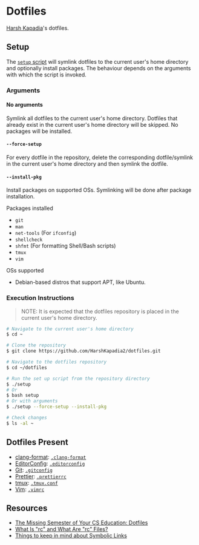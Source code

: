# Dotfiles

[Harsh Kapadia](https://harshkapadia.me)'s dotfiles.

## Setup

The [`setup` script](setup) will symlink dotfiles to the current user's home
directory and optionally install packages. The behaviour depends on the
arguments with which the script is invoked.

### Arguments

#### No arguments

Symlink all dotfiles to the current user's home directory. Dotfiles that already
exist in the current user's home directory will be skipped. No packages will be
installed.

#### `--force-setup`

For every dotfile in the repository, delete the corresponding dotfile/symlink
in the current user's home directory and then symlink the dotfile.

#### `--install-pkg`

Install packages on supported OSs. Symlinking will be done after package
installation.

Packages installed

-   `git`
-   `man`
-   `net-tools` (For `ifconfig`)
-	`shellcheck`
-	`shfmt` (For formatting Shell/Bash scripts)
-   `tmux`
-   `vim`

OSs supported

-   Debian-based distros that support APT, like Ubuntu.

### Execution Instructions

> NOTE: It is expected that the dotfiles repository is placed in the current
user's home directory.

```bash
# Navigate to the current user's home directory
$ cd ~

# Clone the repository
$ git clone https://github.com/HarshKapadia2/dotfiles.git

# Navigate to the dotfiles repository
$ cd ~/dotfiles

# Run the set up script from the repository directory
$ ./setup
# Or
$ bash setup
# Or with arguments
$ ./setup --force-setup --install-pkg

# Check changes
$ ls -al ~
```

## Dotfiles Present

-   [clang-format](https://clang.llvm.org/docs/ClangFormat.html): [`.clang-format`](.clang-format)
-	[EditorConfig](https://editorconfig.org): [`.editorconfig`](.editorconfig)
-   [Git](https://git-scm.com): [`.gitconfig`](.gitconfig)
-   [Prettier](https://prettier.io): [`.prettierrc`](.prettierrc)
-   [tmux](https://tmux.github.io): [`.tmux.conf`](.tmux.conf)
-   [Vim](https://www.vim.org): [`.vimrc`](.vimrc)

## Resources

-   [The Missing Semester of Your CS Education: Dotfiles](https://missing.csail.mit.edu/2020/command-line/#dotfiles)
-   [What Is "rc" and What Are "rc" Files?](https://www.baeldung.com/linux/rc-files)
-   [Things to keep in mind about Symbolic Links](https://linuxhandbook.com/symbolic-link-linux/#things-to-keep-in-mind-about-symbolic-links)

